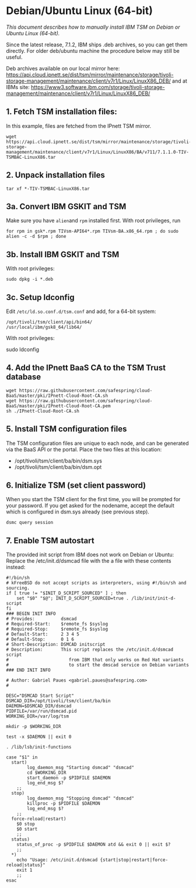# Debian/Ubuntu Linux (64-bit)

_This document describes how to manually install IBM TSM on Debian or Ubuntu Linux (64-bit)._

Since the latest release, 7.1.2, IBM ships .deb archives, so you can get them directly.
For older deb/ubuntu machine the procedure below may still be useful.

Deb archives available on our local mirror here:
   https://api.cloud.ipnett.se/dist/tsm/mirror/maintenance/storage/tivoli-storage-management/maintenance/client/v7r1/Linux/LinuxX86_DEB/
and at IBMs site:
   https://www3.software.ibm.com/storage/tivoli-storage-management/maintenance/client/v7r1/Linux/LinuxX86_DEB/

## 1. Fetch TSM installation files:

In this example, files are fetched from the IPnett TSM mirror.

    wget https://api.cloud.ipnett.se/dist/tsm/mirror/maintenance/storage/tivoli-storage-management/maintenance/client/v7r1/Linux/LinuxX86/BA/v711/7.1.1.0-TIV-TSMBAC-LinuxX86.tar

## 2. Unpack installation files

    tar xf *-TIV-TSMBAC-LinuxX86.tar

## 3a. Convert IBM GSKIT and TSM

Make sure you have `alien`and `rpm` installed first.
With root privileges, run

    for rpm in gsk*.rpm TIVsm-API64*.rpm TIVsm-BA.x86_64.rpm ; do sudo alien -c -d $rpm ; done

## 3b. Install IBM GSKIT and TSM

With root privileges:

    sudo dpkg -i *.deb

## 3c. Setup ldconfig

Edit `/etc/ld.so.conf.d/tsm.conf` and add, for a 64-bit system:

    /opt/tivoli/tsm/client/api/bin64/
    /usr/local/ibm/gsk8_64/lib64/

With root privileges:

   sudo ldconfig


## 4. Add the IPnett BaaS CA to the TSM Trust database

    wget https://raw.githubusercontent.com/safespring/cloud-BaaS/master/pki/IPnett-Cloud-Root-CA.sh
    wget https://raw.githubusercontent.com/safespring/cloud-BaaS/master/pki/IPnett-Cloud-Root-CA.pem
    sh ./IPnett-Cloud-Root-CA.sh

## 5. Install TSM configuration files

The TSM configuration files are unique to each node, and can be generated via the BaaS API or the portal.
Place the two files at this location:

- /opt/tivoli/tsm/client/ba/bin/dsm.sys
- /opt/tivoli/tsm/client/ba/bin/dsm.opt

## 6. Initialize TSM (set client password)

When you start the TSM client for the first time, you will be prompted for your password. If you get asked for the nodename, accept the default which is configured in dsm.sys already (see previous step).

    dsmc query session

## 7. Enable TSM autostart
The provided init script from IBM does not work on Debian or Ubuntu:
Replace the /etc/init.d/dsmcad file with the a file with these contents instead:

```shell
#!/bin/sh
# kFreeBSD do not accept scripts as interpreters, using #!/bin/sh and sourcing.
if [ true != "$INIT_D_SCRIPT_SOURCED" ] ; then
    set "$0" "$@"; INIT_D_SCRIPT_SOURCED=true . /lib/init/init-d-script
fi
### BEGIN INIT INFO
# Provides:          dsmcad
# Required-Start:    $remote_fs $syslog
# Required-Stop:     $remote_fs $syslog
# Default-Start:     2 3 4 5
# Default-Stop:      0 1 6
# Short-Description: DSMCAD initscript
# Description:       This script replaces the /etc/init.d/dsmcad script
#                       from IBM that only works on Red Hat variants
#                       to start the dmscad service on Debian variants
### END INIT INFO

# Author: Gabriel Paues <gabriel.paues@safespring.com>
#

DESC="DSMCAD Start Script"
DSMCAD_DIR=/opt/tivoli/tsm/client/ba/bin
DAEMON=$DSMCAD_DIR/dsmcad
PIDFILE=/var/run/dsmcad.pid
WORKING_DIR=/var/log/tsm

mkdir -p $WORKING_DIR

test -x $DAEMON || exit 0

. /lib/lsb/init-functions

case "$1" in
  start)
        log_daemon_msg "Starting dsmcad" "dsmcad"
        cd $WORKING_DIR
        start_daemon -p $PIDFILE $DAEMON
        log_end_msg $?
    ;;
  stop)
        log_daemon_msg "Stopping dsmcad" "dsmcad"
        killproc -p $PIDFILE $DAEMON
        log_end_msg $?
    ;;
  force-reload|restart)
    $0 stop
    $0 start
    ;;
  status)
    status_of_proc -p $PIDFILE $DAEMON atd && exit 0 || exit $?
    ;;
  *)
    echo "Usage: /etc/init.d/dsmcad {start|stop|restart|force-reload|status}"
    exit 1
    ;;
esac

```
